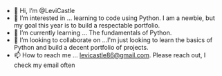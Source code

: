 - 👋 Hi, I’m @LeviCastle 
- 👀 I’m interested in ... learning to code using Python. I am a newbie, but my goal this year is to build a respectable portfolio. 
- 🌱 I’m currently learning ... The fundamentals of Python. 
- 💞️ I’m looking to collaborate on ...I'm just looking to learn the basics of Python and build a decent portfolio of projects. 
- 📫 How to reach me ... levicastle86@gmail.com. Please reach out, I check my email often

<!---
LeviCastle/LeviCastle is a ✨ special ✨ repository because its `README.md` (this file) appears on your GitHub profile.
You can click the Preview link to take a look at your changes.
--->
